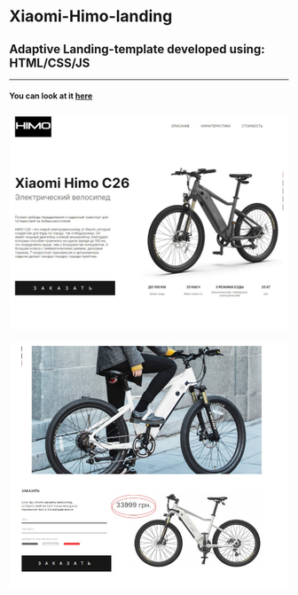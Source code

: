 # Xiaomi-Himo-landing

## Adaptive Landing-template developed using: HTML/CSS/JS
---
#### You can look at it [here]( https://illya-onyshchuk.github.io/Xiaomi-Himo-landing/)
![Xiaomi-Himo-landing](https://github.com/illya-onyshchuk/Xiaomi-Himo-landing/blob/master/preview/preview.jpg)
---
![Xiaomi-Himo-landing](https://github.com/illya-onyshchuk/Xiaomi-Himo-landing/blob/master/preview/preview-2.jpg)

